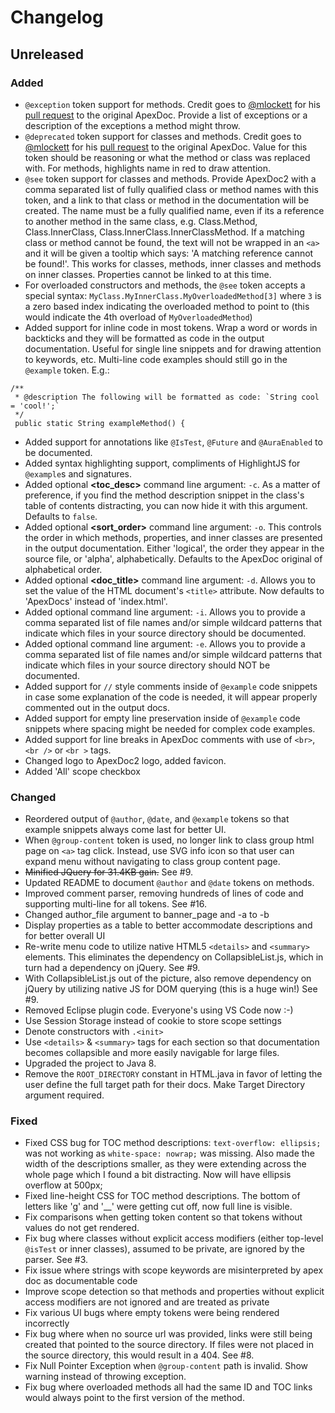 # Changelog

## Unreleased

### Added
- `@exception` token support for methods. Credit goes to [@mlockett](https://github.com/mlockett) for his [pull request](https://github.com/SalesforceFoundation/ApexDoc/pull/75) to the original ApexDoc. Provide a list of exceptions or a description of the exceptions a method might throw.
- `@deprecated` token support for classes and methods. Credit goes to [@mlockett](https://github.com/mlockett) for his [pull request](https://github.com/SalesforceFoundation/ApexDoc/pull/75) to the original ApexDoc. Value for this token should be reasoning or what the method or class was replaced with. For methods, highlights name in red to draw attention.
- `@see` token support for classes and methods. Provide ApexDoc2 with a comma separated list of fully qualified class or method names with this token, and a link to that class or method in the documentation will be created. The name must be a fully qualified name, even if its a reference to another method in the same class, e.g. Class.Method, Class.InnerClass, Class.InnerClass.InnerClassMethod. If a matching class or method cannot be found, the text will not be wrapped in an `<a>` and it will be given a tooltip which says: 'A matching reference cannot be found!'. This works for classes, methods, inner classes and methods on inner classes. Properties cannot be linked to at this time.
- For overloaded constructors and methods, the `@see` token accepts a special syntax: `MyClass.MyInnerClass.MyOverloadedMethod[3]` where `3` is a zero based index indicating the overloaded method to point to (this would indicate the 4th overload of `MyOverloadedMethod`)
- Added support for inline code in most tokens. Wrap a word or words in backticks and they will be formatted as code in the output documentation. Useful for single line snippets and for drawing attention to keywords, etc. Multi-line code examples should still go in the `@example` token. E.g.:

```
/**
 * @description The following will be formatted as code: `String cool = 'cool!';`
 */
 public static String exampleMethod() {
```
- Added support for annotations like `@IsTest`, `@Future` and `@AuraEnabled` to be documented.
- Added syntax highlighting support, compliments of HighlightJS for `@example`s and signatures.
- Added optional **<toc_desc>** command line argument: `-c`. As a matter of preference, if you find the method description snippet in the class's table of contents distracting, you can now hide it with this argument. Defaults to `false`.
- Added optional **<sort_order>** command line argument: `-o`. This controls the order in which methods, properties, and inner classes are presented in the output documentation. Either 'logical', the order they appear in the source file, or 'alpha', alphabetically. Defaults to the ApexDoc original of alphabetical order.
- Added optional **<doc_title>** command line argument: `-d`. Allows you to set the value of the HTML document's `<title>` attribute. Now defaults to 'ApexDocs' instead of 'index.html'.
- Added optional **<includes>** command line argument: `-i`. Allows you to provide a comma separated list of file names and/or simple wildcard patterns that indicate which files in your source directory should be documented.
- Added optional **<excludes>** command line argument: `-e`. Allows you to provide a comma separated list of file names and/or simple wildcard patterns that indicate which files in your source directory should NOT be documented.
- Added support for `//` style comments inside of `@example` code snippets in case some explanation of the code is needed, it will appear properly commented out in the output docs.
- Added support for empty line preservation inside of `@example` code snippets where spacing might be needed for complex code examples.
- Added support for line breaks in ApexDoc comments with use of `<br>`, `<br />` or `<br >` tags.
- Changed logo to ApexDoc2 logo, added favicon.
- Added 'All' scope checkbox

### Changed
- Reordered output of `@author`, `@date`, and `@example` tokens so that example snippets always come last for better UI.
- When `@group-content` token is used, no longer link to class group html page on `<a>` tag click. Instead, use SVG info icon so that user can expand menu without navigating to class group content page.
- ~~Minified JQuery for 31.4KB gain.~~ See #9.
- Updated README to document `@author` and `@date` tokens on methods.
- Improved comment parser, removing hundreds of lines of code and supporting multi-line for all tokens. See #16.
- Changed author_file argument to banner_page and -a to -b
- Display properties as a table to better accommodate descriptions and for better overall UI
- Re-write menu code to utilize native HTML5 `<details>` and `<summary>` elements. This eliminates the dependency on CollapsibleList.js, which in turn had a dependency on jQuery. See #9.
- With CollapsibleList.js out of the picture, also remove dependency on jQuery by utilizing native JS for DOM querying (this is a huge win!) See #9.
- Removed Eclipse plugin code. Everyone's using VS Code now :-)
- Use Session Storage instead of cookie to store scope settings
- Denote constructors with `.<init>`
- Use `<details>` & `<summary>` tags for each section so that documentation becomes collapsible and more easily navigable for large files.
- Upgraded the project to Java 8.
- Remove the `ROOT_DIRECTORY` constant in HTML.java in favor of letting the user define the full target path for their docs. Make Target Directory argument required.

### Fixed
- Fixed CSS bug for TOC method descriptions: `text-overflow: ellipsis;` was not working as `white-space: nowrap;` was missing. Also made the width of the descriptions smaller, as they were extending across the whole page which I found a bit distracting. Now will have ellipsis overflow at 500px;
- Fixed line-height CSS for TOC method descriptions. The bottom of letters like 'g' and '__' were getting cut off, now full line is visible.
- Fix comparisons when getting token content so that tokens without values do not get rendered.
- Fix bug where classes without explicit access modifiers (either top-level `@isTest` or inner classes), assumed to be private, are ignored by the parser. See #3.
- Fix issue where strings with scope keywords are misinterpreted by apex doc as documentable code
- Improve scope detection so that methods and properties without explicit access modifiers are not ignored and are treated as private
- Fix various UI bugs where empty tokens were being rendered incorrectly
- Fix bug where when no source url was provided, links were still being created that pointed to the source directory. If files were not placed in the source directory, this would result in a 404. See #8.
- Fix Null Pointer Exception when `@group-content` path is invalid. Show warning instead of throwing exception.
- Fix bug where overloaded methods all had the same ID and TOC links would always point to the first version of the method.